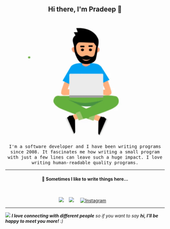 <h2 align='center'> Hi there, I'm Pradeep 👋</h2>

<p align="center">
  <br><img src="https://github.com/pradeepradyumna/pradeepradyumna/blob/master/deep.gif" width="450px"><br><br>
  <samp>I'm a software developer and I have been writing programs since 2008. It fascinates me how writing a small program with just a few lines can leave such a huge impact. I love writing human-readable quality programs. 
  </samp>
  <br>
  
</p>
<hr>

<h4 align='center'  >💬   Sometimes I like to write things here...</h4>
<br>
<p align='center' align='right'>
  <a href="https://medium.com/@pradeepradyumna"><img src="https://img.shields.io/badge/Medium%20-%231572B6.svg?&style=for-the-badge&logo=medium&logoColor=white" /></a>&nbsp;&nbsp;&nbsp;
  <a href="https://www.linkedin.com/in/pradeep-pradyumna-7291834a/"><img src="https://img.shields.io/badge/linkedin-%230077B5.svg?&style=for-the-badge&logo=linkedin&logoColor=white" /></a>&nbsp;&nbsp;&nbsp;&nbsp;
  <a href="https://www.instagram.com/itspradeepradyumna/" target="_blank"><img src="https://img.shields.io/badge/Instagram-%23E4405F.svg?&style=for-the-badge&logo=instagram&logoColor=white" alt="Instagram"></a>&nbsp;&nbsp;&nbsp;&nbsp;
</p>
<hr>
<p>
<img src="https://media.giphy.com/media/xT0xeOGAGEAuQK1ujm/giphy.gif" width="150" />
  <em><b>I love connecting with different people</b> so if you want to say <b>hi, I'll be happy to meet you more!</b> :)</em>
</p>

